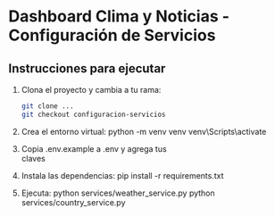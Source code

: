 # Dashboard Clima y Noticias - Configuración de Servicios

## Instrucciones para ejecutar

1. Clona el proyecto y cambia a tu rama:
   ```bash
   git clone ...
   git checkout configuracion-servicios

2. Crea el entorno virtual:
   python -m venv venv
    venv\Scripts\activate

3. Copia .env.example a .env y agrega tus  
   claves

4. Instala las dependencias:
    pip install -r requirements.txt

5. Ejecuta:
   python services/weather_service.py
   python services/country_service.py
